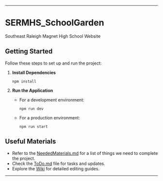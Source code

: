 
---

# SERMHS_SchoolGarden  
Southeast Raleigh Magnet High School Website  

## Getting Started  

Follow these steps to set up and run the project:  

1. **Install Dependencies**  
   ```shell  
   npm install  
   ```  

2. **Run the Application**  
   - For a development environment:  
     ```shell  
     npm run dev  
     ```  
   - For a production environment:  
     ```shell  
     npm run start  
     ```  

## Useful Materials

- Refer to the [NeededMaterials.md](https://github.com/Xordas/SERMHS_SchoolGarden/blob/main/NeededMaterials.md) for a list of things we need to complete the project.
- Check the [ToDo.md](https://github.com/Xordas/SERMHS_SchoolGarden/blob/main/ToDo.md) file for tasks and updates.  
- Explore the [Wiki](https://github.com/Xordas/SERMHS_SchoolGarden/wiki) for detailed editing guides. 

---
